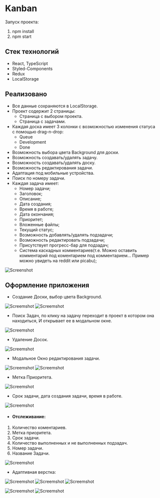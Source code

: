 # Kanban

Запуск проекта:
1. npm install
2. npm start

## Стек технологий

- React, TypeScript
- Styled-Components
- Redux
- LocalStorage

<!-- # deploy: https://luxury-concha-092729.netlify.app -->

## Реализовано
- Все данные сохраняются в LocalStorage.
- Проект содержит 2 страницы:
    - Страница с выбором проекта.
    - Страница с задачами.
- Каждая доска имеет 3 колонки c возможностью изменения статуса с помощью drag-n-drop: 
    - Queue
    - Development
    - Done
- Возможность выбора цвета Background для доски.
- Возможность создавать/удалять задачу.
- Возможность создавать/удалять доску.
- Возможность редактирования задачи.
- Адаптация под мобильные устройства.
- Поиск по номеру задачи.
- Каждая задача имеет:
    - Номер задачи;
    - Заголовок;
    - Описание;
    - Дата создания;
    - Время в работе;
    - Дата окончания;
    - Приоритет;
    - Вложенные файлы;
    - Текущий статус;
    - Возможность добавлять/удалять подзадачи;
    - Возможность редактировать подзадачи;
    - Присутствует прогресс-бар для подзадач;
    - Система каскадных комментариев(т.е. Можно оставить комментарий под коментарием под комментарием...
      Пример можно увидеть на reddit или picabu);

![Screenshot](src/assets/img/imgReadme/screen1.png)

## Оформление приложения 

- Создание Доски, выбор цвета Background.

![Screemshot](src/assets/img/imgReadme/screen-2.png)
![Screemshot](src/assets/img/imgReadme/screen-3.png)

- Поиск Задач, по клику на задачу переходит в проект в котором она находиться, И открывает ее в модальном окне.

![Screemshot](src/assets/img/imgReadme/screen6.png)
 
- Удаление Досок.

![Screemshot](src/assets/img/imgReadme/screen7.png)

- Модальное Окно редактирования задачи.

![Screemshot](src/assets/img/imgReadme/screen10.png)
![Screemshot](src/assets/img/imgReadme/screen11.png)

- Метка Приоритета.

![Screemshot](src/assets/img/imgReadme/screen9.png)

- Срок задачи, дата создания задачи, время в работе.

![Screemshot](src/assets/img/imgReadme/screen8.png)

- #### Отслеживание:
1. Количество коментариев.
2. Метка приоритета.
3. Срок задачи.
4. Количество выполненных и не выполненных подзадач.
5. Номер задачи.
6. Название Задачи.

![Screemshot](src/assets/img/imgReadme/screen12.png)

- Адаптивная верстка:

![Screemshot](src/assets/img/imgReadme/screen5.png)
![Screemshot](src/assets/img/imgReadme/screen4.jpg)
![Screemshot](src/assets/img/imgReadme/screen13.png)

![Screemshot](src/assets/img/imgReadme/screen14.png)
![Screemshot](src/assets/img/imgReadme/screen15.png)
